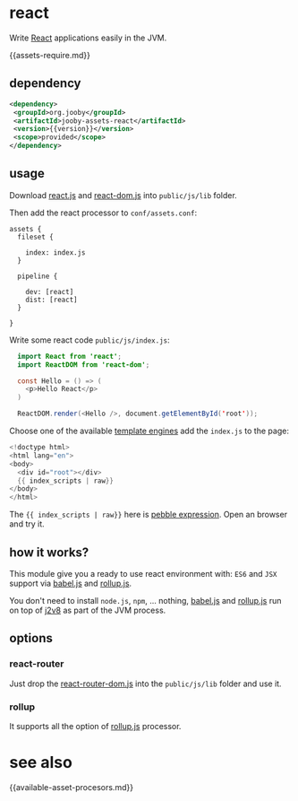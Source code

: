 # react

Write <a href="https://facebook.github.io/react">React</a> applications easily in the JVM.

{{assets-require.md}}

## dependency

```xml
<dependency>
 <groupId>org.jooby</groupId>
 <artifactId>jooby-assets-react</artifactId>
 <version>{{version}}</version>
 <scope>provided</scope>
</dependency>
```

## usage

Download <a href="https://unpkg.com/react@15/dist/react.js">react.js</a> and <a href="https://unpkg.com/react-dom@15/dist/react-dom.js">react-dom.js</a> into ```public/js/lib``` folder.

Then add the react processor to ```conf/assets.conf```:

```
assets {
  fileset {

    index: index.js
  }

  pipeline {

    dev: [react]
    dist: [react]
  }

}
```

Write some react code ```public/js/index.js```:

```java
  import React from 'react';
  import ReactDOM from 'react-dom';

  const Hello = () => (
    <p>Hello React</p>
  )

  ReactDOM.render(<Hello />, document.getElementById('root'));
```

Choose one of the available <a href="http://jooby.org/doc/parser-and-renderer/#template-engines">template engines</a> add the ```index.js``` to the page:

```java
<!doctype html>
<html lang="en">
<body>
  <div id="root"></div>
  {{ index_scripts | raw}}
</body>
</html>
```

The ```{{ index_scripts | raw}}``` here is <a href="jooby.org/doc/pebble">pebble expression</a>. Open an browser and try it.

## how it works?

This module give you a ready to use react environment with: ```ES6``` and ```JSX``` support via <a href="http://babeljs.io">babel.js</a> and <a href="https://github.com/rollup/rollup">rollup.js</a>.

You don't need to install ```node.js```, ```npm```, ... nothing, <a href="http://babeljs.io">babel.js</a> and <a href="https://github.com/rollup/rollup">rollup.js</a> run on top of <a href="https://github.com/eclipsesource/J2V8">j2v8</a> as part of the JVM process.

## options

### react-router

Just drop the <a href="https://unpkg.com/react-router-dom/umd/react-router-dom.js">react-router-dom.js</a> into the ```public/js/lib``` folder and use it.

### rollup

It supports all the option of <a href="http://jooby.org/doc/assets-rollup/">rollup.js</a> processor.

# see also

{{available-asset-procesors.md}}
